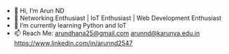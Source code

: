 - 👋 Hi, I’m Arun ND
- 👀 Networking Enthusiast | IoT Enthusiast | Web Development Enthusiast
- 🌱 I’m currently learning Python and IoT
- 📫 Reach Me:
      arundhana25@gmail.com
      arunnd@karunya.edu.in
      https://www.linkedin.com/in/arunnd2547

<!---
Arun-07-arrow/Arun-07-arrow is a ✨ special ✨ repository because its `README.md` (this file) appears on your GitHub profile.
You can click the Preview link to take a look at your changes.
--->
